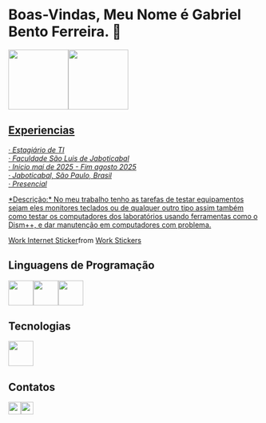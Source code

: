 <link rel="stylesheet" type='text/css' href="https://cdn.jsdelivr.net/gh/devicons/devicon@latest/devicon.min.css" />

# Boas-Vindas, Meu Nome é Gabriel Bento Ferreira. 👋

<div>
<a href="https://github.com/seu-usuário-aqui">
<img loading="lazy" height="120em" src="https://github-readme-stats.vercel.app/api/top-langs/?username=GabrielBF-66&layout=compact&langs_count=7&bg_color=00000000"/><img loading="lazy" height="120em" src="https://github-readme-stats.vercel.app/api?username=GabrielBF-66&show_icons=true&bg_color=00000000&include_all_commits=true&count_private=true"/>
</div>

## Experiencias
_*· Estagiário de TI<br>*_
_*· Faculdade São Luis de Jaboticabal<br>*_
_*· Inicio mai de 2025 - Fim agosto 2025<br>*_
_*· Jaboticabal, São Paulo, Brasil<br>*_
_*· Presencial<br>*_

<p>
      *Descrição:*
      No meu trabalho tenho as tarefas de testar equipamentos sejam eles monitores teclados ou
      de qualquer outro tipo assim também como testar os computadores dos laboratórios
      usando ferramentas como o Dism++, e dar manutenção em computadores com problema.
</p>

<div class="tenor-gif-embed" data-postid="10660376455808528935" data-share-method="host" data-aspect-ratio="1" data-width="100%"><a href="https://tenor.com/view/work-internet-computer-penguin-working-gif-10660376455808528935">Work Internet Sticker</a>from <a href="https://tenor.com/search/work-stickers">Work Stickers</a></div> <script type="text/javascript" async src="https://tenor.com/embed.js"></script>

## Linguagens de Programação
<div>
<img style="margin-rigth:20px;" width="50px" heigth="50px" src="https://cdn.jsdelivr.net/gh/devicons/devicon@latest/icons/html5/html5-original.svg" /><img style="margin-rigth:20px;" width="50px" heigth="50px" src="https://cdn.jsdelivr.net/gh/devicons/devicon@latest/icons/css3/css3-original.svg" /><img style="margin-rigth:20px;" width="50px" heigth="50px" src="https://cdn.jsdelivr.net/gh/devicons/devicon@latest/icons/csharp/csharp-original.svg" />
</div>

## Tecnologias
<img width="50px" heigth="50px" src="https://cdn.jsdelivr.net/gh/devicons/devicon@latest/icons/dotnetcore/dotnetcore-original.svg" />

## Contatos
<img style="margin-rigth:20px;" width="25px" heigth="25px" src="https://cdn.jsdelivr.net/gh/devicons/devicon@latest/icons/linkedin/linkedin-plain.svg" /><img width="25px" heigth="25px" src="https://cdn.jsdelivr.net/gh/devicons/devicon@latest/icons/codepen/codepen-original.svg" />
